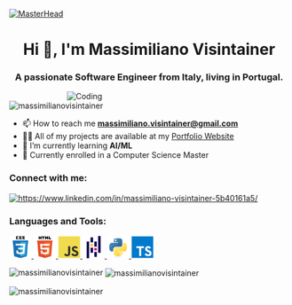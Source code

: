 [![MasterHead](https://i.pinimg.com/originals/2f/f4/28/2ff428006f3ade5f10beac69372062ab.gif)]()

<h1 align="center">Hi 👋, I'm Massimiliano Visintainer</h1>
<h3 align="center">A passionate Software Engineer from Italy, living in Portugal.</h3>
<img align="right" alt="Coding" width="400" src="https://cdn.dribbble.com/users/1162077/screenshots/3848914/programmer.gif" />

<p align="left"> <img src="https://komarev.com/ghpvc/?username=massimilianovisintainer&label=Profile%20views&color=0e75b6&style=flat" alt="massimilianovisintainer" /> </p>

- 📫 How to reach me **massimiliano.visintainer@gmail.com**
- 👨‍💻 All of my projects are available at my [Portfolio Website](https://massimilianovisintainer.github.io/portfolio/)
-  🌱 I’m currently learning **AI/ML**
-  📗 Currently enrolled in a Computer Science Master


<h3 align="left">Connect with me:</h3>
<p align="left">
<a href="https://www.linkedin.com/in/massimiliano-visintainer-5b40161a5/" target="blank"><img align="center" src="https://raw.githubusercontent.com/rahuldkjain/github-profile-readme-generator/master/src/images/icons/Social/linked-in-alt.svg" alt="https://www.linkedin.com/in/massimiliano-visintainer-5b40161a5/" height="30" width="40" /></a>
</p>

<h3 align="left">Languages and Tools:</h3>
<p align="left"> <a href="https://www.w3schools.com/css/" target="_blank" rel="noreferrer"> <img src="https://raw.githubusercontent.com/devicons/devicon/master/icons/css3/css3-original-wordmark.svg" alt="css3" width="40" height="40"/> </a> <a href="https://www.w3.org/html/" target="_blank" rel="noreferrer"> <img src="https://raw.githubusercontent.com/devicons/devicon/master/icons/html5/html5-original-wordmark.svg" alt="html5" width="40" height="40"/> </a> <a href="https://developer.mozilla.org/en-US/docs/Web/JavaScript" target="_blank" rel="noreferrer"> <img src="https://raw.githubusercontent.com/devicons/devicon/master/icons/javascript/javascript-original.svg" alt="javascript" width="40" height="40"/> </a> <a href="https://pandas.pydata.org/" target="_blank" rel="noreferrer"> <img src="https://raw.githubusercontent.com/devicons/devicon/2ae2a900d2f041da66e950e4d48052658d850630/icons/pandas/pandas-original.svg" alt="pandas" width="40" height="40"/> </a> <a href="https://www.python.org" target="_blank" rel="noreferrer"> <img src="https://raw.githubusercontent.com/devicons/devicon/master/icons/python/python-original.svg" alt="python" width="40" height="40"/> </a> <a href="https://www.typescriptlang.org/" target="_blank" rel="noreferrer"> <img src="https://raw.githubusercontent.com/devicons/devicon/master/icons/typescript/typescript-original.svg" alt="typescript" width="40" height="40"/> </a> </p>

<p><img align="left" src="https://github-readme-stats.vercel.app/api/top-langs?username=massimilianovisintainer&show_icons=true&locale=en&layout=compact" alt="massimilianovisintainer" /></p>

<p>&nbsp;<img align="center" src="https://github-readme-stats.vercel.app/api?username=massimilianovisintainer&show_icons=true&locale=en" alt="massimilianovisintainer" /></p>

<p><img align="center" src="https://github-readme-streak-stats.herokuapp.com/?user=massimilianovisintainer&" alt="massimilianovisintainer" /></p>
